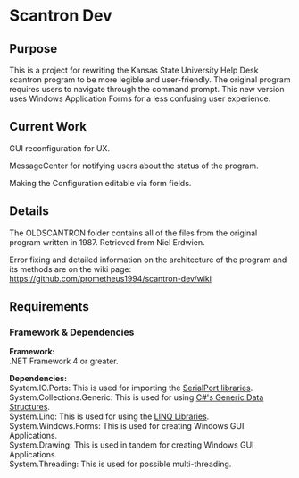 # Scantron Dev

## Purpose
This is a project for rewriting the Kansas State University Help Desk scantron program to be more legible and user-friendly. The original program requires users to navigate through the command prompt. This new version uses Windows Application Forms for a less confusing user experience.

## Current Work
GUI reconfiguration for UX.  

MessageCenter for notifying users about the status of the program.  

Making the Configuration editable via form fields.  

## Details
The OLDSCANTRON folder contains all of the files from the original program written in 1987. Retrieved from Niel Erdwien.

Error fixing and detailed information on the architecture of the program and its methods are on the wiki page: https://github.com/prometheus1994/scantron-dev/wiki

## Requirements

### Framework & Dependencies
**Framework:**  
.NET Framework 4 or greater.  

**Dependencies:**  
System.IO.Ports: This is used for importing the [SerialPort libraries](https://docs.microsoft.com/en-us/dotnet/api/system.io.ports?view=netframework-4.8).  
System.Collections.Generic: This is used for using [C#'s Generic Data Structures](https://docs.microsoft.com/en-us/dotnet/standard/collections/).  
System.Linq: This is used for using the [LINQ Libraries](https://docs.microsoft.com/en-us/dotnet/api/system.linq?view=netframework-4.8).  
System.Windows.Forms: This is used for creating Windows GUI Applications.  
System.Drawing: This is used in tandem for creating Windows GUI Applications.  
System.Threading: This is used for possible multi-threading.  
